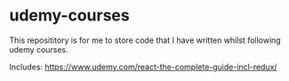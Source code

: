 # udemy-courses

This reposititory is for me to store code that I have written whilst following udemy courses.

Includes:
https://www.udemy.com/react-the-complete-guide-incl-redux/
